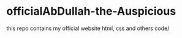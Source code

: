 # officialAbDullah-the-Auspicious
this repo contains my official website html, css and others code/
